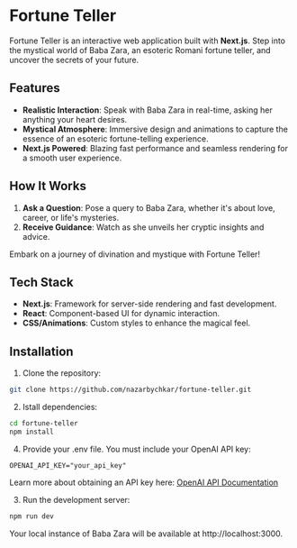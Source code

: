 # Fortune Teller

Fortune Teller is an interactive web application built with **Next.js**. Step into the mystical world of Baba Zara, an esoteric Romani fortune teller, and uncover the secrets of your future.

## Features

- **Realistic Interaction**: Speak with Baba Zara in real-time, asking her anything your heart desires.
- **Mystical Atmosphere**: Immersive design and animations to capture the essence of an esoteric fortune-telling experience.
- **Next.js Powered**: Blazing fast performance and seamless rendering for a smooth user experience.

## How It Works

1. **Ask a Question**: Pose a query to Baba Zara, whether it's about love, career, or life's mysteries.
2. **Receive Guidance**: Watch as she unveils her cryptic insights and advice.

Embark on a journey of divination and mystique with Fortune Teller!

## Tech Stack

- **Next.js**: Framework for server-side rendering and fast development.
- **React**: Component-based UI for dynamic interaction.
- **CSS/Animations**: Custom styles to enhance the magical feel.

## Installation

1. Clone the repository:

```bash
git clone https://github.com/nazarbychkar/fortune-teller.git
```

2. Istall dependencies:

```bash
cd fortune-teller
npm install
```

4. Provide your .env file. You must include your OpenAI API key:
```
OPENAI_API_KEY="your_api_key"
```
Learn more about obtaining an API key here: [OpenAI API Documentation](https://platform.openai.com/docs/api-reference/authentication)

3. Run the development server:
 ```bash
npm run dev
```

Your local instance of Baba Zara will be available at http://localhost:3000.